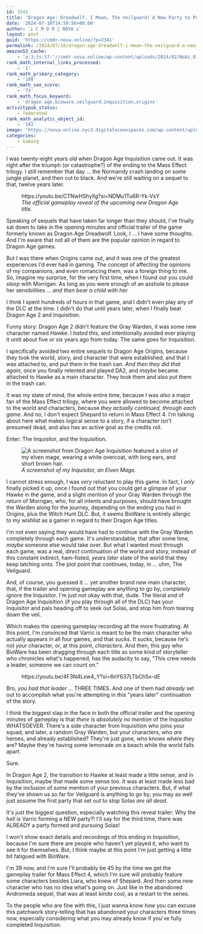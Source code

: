 ```yaml
---
id: 3341
title: 'Dragon Age: Dreadwolf, I Mean, The Veilguard! A New Party to Pursue Solas, Because the First One is ... Gone?'
date: '2024-07-10T14:50:56+00:00'
author: '𐕣 C M D R ░ NOVA 𐕣'
layout: post
guid: 'https://cmdr-nova.online/?p=3341'
permalink: /2024/07/10/dragon-age-dreadwolf-i-mean-the-veilguard-a-new-party-to-pursue-solas-because-the-first-one-is-gone/
amazonS3_cache:
    - 'a:3:{s:57:"//cmdr-nova.online/wp-content/uploads/2024/02/NoAi_01.png";a:1:{s:9:"timestamp";i:1721692959;}s:58:"//cmdr-nova.online/wp-content/uploads/2024/07/image-12.png";a:2:{s:2:"id";i:3342;s:11:"source_type";s:13:"media-library";}s:90:"//nova-online.nyc3.digitaloceanspaces.com/wp-content/uploads/2024/07/10141736/image-12.png";a:2:{s:2:"id";i:3342;s:11:"source_type";s:13:"media-library";}}'
rank_math_internal_links_processed:
    - '1'
rank_math_primary_category:
    - '108'
rank_math_seo_score:
    - '73'
rank_math_focus_keyword:
    - 'dragon age,bioware,veilguard,inquisition,origins'
activitypub_status:
    - federated
rank_math_analytic_object_id:
    - '181'
image: 'https://nova-online.nyc3.digitaloceanspaces.com/wp-content/uploads/2024/07/10144950/Screenshot-from-2024-07-10-10-49-35.png'
categories:
    - Gaming
---
```


<!-- wp:paragraph -->
<p>I was twenty-eight years old when Dragon Age Inquisition came out. It was right after the triumph (or catastrophe?) of the ending to the Mass Effect trilogy. I still remember that day ... the Normandy crash landing on some jungle planet, and then cut to black. And we're still waiting on a sequel to that, twelve years later.</p>
<!-- /wp:paragraph -->

<!-- wp:embed {"url":"https://youtu.be/CTNwHShylIg?si=NDMu1Tu6R-Yk-VxY","type":"video","providerNameSlug":"youtube","responsive":true,"align":"center","className":"wp-embed-aspect-16-9 wp-has-aspect-ratio"} -->
<figure class="wp-block-embed aligncenter is-type-video is-provider-youtube wp-block-embed-youtube wp-embed-aspect-16-9 wp-has-aspect-ratio"><div class="wp-block-embed__wrapper">
https://youtu.be/CTNwHShylIg?si=NDMu1Tu6R-Yk-VxY
</div><figcaption class="wp-element-caption"><em>The official gameplay reveal of the upcoming new Dragon Age title.</em></figcaption></figure>
<!-- /wp:embed -->

<!-- wp:paragraph -->
<p>Speaking of sequels that have taken far longer than they should, I've finally sat down to take in the opening minutes and official trailer of the game formerly known as Dragon Age Dreadwolf. Look, I ... I have some thoughts. And I'm aware that not all of them are the popular opinion in regard to Dragon Age games.</p>
<!-- /wp:paragraph -->

<!-- wp:paragraph -->
<p>But I was there when Origins came out, and it was one of the greatest experiences I'd ever had in gaming. The concept of affecting the opinions of my companions, and even romancing them, was a foreign thing to me. So, imagine my surprise, for the very first time, when I found out you could <em>sleep</em> with Morrigan. As long as you were enough of an asshole to please her sensibilities ... <em>and then bear a child with her.</em></p>
<!-- /wp:paragraph -->

<!-- wp:paragraph -->
<p>I think I spent hundreds of hours in that game, and I didn't even play any of the DLC at the time. I didn't do that until years later, when I finally beat Dragon Age 2 and Inquisition.</p>
<!-- /wp:paragraph -->

<!-- wp:paragraph -->
<p>Funny story: Dragon Age 2 didn't feature the Gray Warden, it was some new character named Hawke. I <em>hated this</em>, and intentionally avoided ever playing it until about five or six years ago from today. The same goes for Inquisition.</p>
<!-- /wp:paragraph -->

<!-- wp:paragraph -->
<p>I specifically avoided two entire sequels to Dragon Age Origins, because they took the world, story, and character that were established, and that I was attached to, and put them in the trash can. <em>And then they did that again</em>, once you finally relented and played DA2, and <em>maybe</em> became attached to Hawke as a main character. They took them and also put them in the trash can.</p>
<!-- /wp:paragraph -->

<!-- wp:paragraph -->
<p>It was my state of mind, the whole entire time, because I was <em>also</em> a major fan of the Mass Effect trilogy, where you were allowed to become attached to the world and characters, because <em>they actually continued, through each game</em>. And no, I don't expect Shepard to return in Mass Effect 4. I'm talking about here what makes logical sense to a story, if a character isn't presumed dead, and also has an active goal as the credits roll.</p>
<!-- /wp:paragraph -->

<!-- wp:paragraph -->
<p>Enter: The Inquisitor, and the Inquisition.</p>
<!-- /wp:paragraph -->

<!-- wp:image {"id":3342,"sizeSlug":"full","linkDestination":"none","align":"center"} -->
<figure class="wp-block-image aligncenter size-full"><img src="https://cmdr-nova.online/wp-content/uploads/2024/07/image-12.png" alt="A screenshot from Dragon Age Inquisition featured a shot of my elven mage, wearing a white overcoat, with long ears, and short brown hair." class="wp-image-3342"/><figcaption class="wp-element-caption"><em>A screenshot of my Inquisitor, an Elven Mage.</em></figcaption></figure>
<!-- /wp:image -->

<!-- wp:paragraph -->
<p>I cannot stress enough, I was <em>very</em> reluctant to play this game. In fact, I <em>only</em> finally picked it up, once I found out that you could get a glimpse of your Hawke in the game, and a slight mention of your Gray Warden through the return of Morrigan, who, for all intents and purposes, should have brought the Warden along for the journey, depending on the ending you had in Origins, plus the Witch Hunt DLC. But, it seems BioWare is entirely allergic to my wishlist as a gamer in regard to their Dragon Age titles.</p>
<!-- /wp:paragraph -->

<!-- wp:paragraph -->
<p>I'm not even saying they would have had to continue with the Gray Warden completely through each game. It's understandable, that after some time, <em>maybe</em> someone else would take over. But what I wanted most through each game, was a real, <em>direct</em> continuation of the world and story, instead of this constant indirect, ham-fisted, <em>years later</em> state of the world that they keep latching onto. The plot point that continues, today, in ... uhm, The Veilguard.</p>
<!-- /wp:paragraph -->

<!-- wp:paragraph -->
<p>And, of course, you guessed it ... yet another brand new main character, that, if the trailer and opening gameplay are anything to go by, <em>completely</em> ignore the Inquisitor. I'm just not okay with that, dude. The literal <em>end</em> of Dragon Age Inquisition (if you play through all of the DLC) has your Inquisitor and pals heading off to seek out Solas, and stop him from tearing down the veil.</p>
<!-- /wp:paragraph -->

<!-- wp:paragraph -->
<p>Which makes the opening gameplay recording all the more frustrating. At this point, I'm convinced that Varric is meant to be the main character who actually appears in all four games, and that <em>sucks</em>. It sucks, because he's not <em>your</em> character, or, at this point, <em>characters</em>. And then, this guy who BioWare has been dragging through each title as some kind of storyteller who chronicles what's happened, has the audacity to say, "This crew needs a leader, someone we can count on."</p>
<!-- /wp:paragraph -->

<!-- wp:embed {"url":"https://youtu.be/4F3N4Lxw4_Y?si=6nY637LTbCh5x-dE","type":"video","providerNameSlug":"youtube","responsive":true,"align":"center","className":"wp-embed-aspect-16-9 wp-has-aspect-ratio"} -->
<figure class="wp-block-embed aligncenter is-type-video is-provider-youtube wp-block-embed-youtube wp-embed-aspect-16-9 wp-has-aspect-ratio"><div class="wp-block-embed__wrapper">
https://youtu.be/4F3N4Lxw4_Y?si=6nY637LTbCh5x-dE
</div></figure>
<!-- /wp:embed -->

<!-- wp:paragraph -->
<p>Bro, <em>you had that leader</em> ... THREE TIMES. And one of them had <em>already</em> set out to accomplish what you're attempting in this "years later" continuation of the story.</p>
<!-- /wp:paragraph -->

<!-- wp:paragraph -->
<p>I think the biggest slap in the face in both the official trailer and the opening minutes of gameplay is that <em>there is absolutely no mention</em> of the Inquisitor WHATSOEVER. There's a side character from Inquisition who joins your squad, and later, a random Gray Warden, but your characters, who <em>are</em> heroes, and already established? They're just gone, who knows where they are? Maybe they're having some lemonade on a beach while the world falls apart.</p>
<!-- /wp:paragraph -->

<!-- wp:paragraph -->
<p>Sure.</p>
<!-- /wp:paragraph -->

<!-- wp:paragraph -->
<p>In Dragon Age 2, the transition to Hawke at least made a little sense, and in Inquisition, maybe that made some sense too. It was at least made less bad by the inclusion of <em>some</em> mention of your previous characters. But, if what they've shown us so far for Veilguard is anything to go by, you may as well just assume the first party that set out to stop Solas <em>are all dead</em>.</p>
<!-- /wp:paragraph -->

<!-- wp:paragraph -->
<p>It's just the biggest question, especially watching this reveal trailer: Why the <em>hell</em> is Varric forming a NEW party?! I'll say for the third time, there was ALREADY a party formed and pursuing Solas!</p>
<!-- /wp:paragraph -->

<!-- wp:paragraph -->
<p>I won't show exact details and recordings of this ending in Inquisition, because I'm sure there are people who haven't yet played it, who want to see it for themselves. But, I think maybe at this point I'm just getting a little bit fatigued with BioWare.</p>
<!-- /wp:paragraph -->

<!-- wp:paragraph -->
<p>I'm 39 now, and I'm sure I'll probably be 45 by the time we get the gameplay trailer for Mass Effect 4, which I'm sure will probably feature some characters besides Liara, who knew of Shepard. And then some new character who has no idea what's going on. Just like in the abandoned Andromeda sequel, that was at least <em>kinda</em> cool, as a restart to the series.</p>
<!-- /wp:paragraph -->

<!-- wp:paragraph -->
<p>To the people who are fine with this, I just wanna know <em>how</em> you can excuse this patchwork story-telling that has abandoned your characters three times now, especially considering what you may already know if you've fully completed Inquisition.</p>
<!-- /wp:paragraph -->

